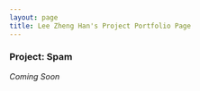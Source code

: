 ```yaml
---
layout: page
title: Lee Zheng Han's Project Portfolio Page
---
```


### Project: Spam

_Coming Soon_
